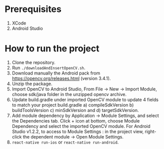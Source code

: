 # Prerequisites

1. XCode
2. Android Studio

# How to run the project

1. Clone the repository.
2. Run `./downloadAndInsertOpenCV.sh`.
3. Download manually the Android pack from https://opencv.org/releases.html (version 3.4.1).
4. Unzip the package.
5. Import OpenCV to Android Studio, From File -> New -> Import Module, choose sdk/java folder in the unzipped opencv archive.
6. Update build.gradle under imported OpenCV module to update 4 fields to match your project build.gradle a) compileSdkVersion b) buildToolsVersion c) minSdkVersion and d) targetSdkVersion.
7. Add module dependency by Application -> Module Settings, and select the Dependencies tab. Click + icon at bottom, choose Module Dependency and select the imported OpenCV module. For Android Studio v1.2.2, to access to Module Settings : in the project view, right-click the dependent module -> Open Module Settings.
8. `react-native run-ios` or `react-native run-android`.

